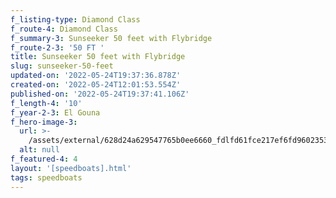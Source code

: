 ```yaml
---
f_listing-type: Diamond Class
f_route-4: Diamond Class
f_summary-3: Sunseeker 50 feet with Flybridge
f_route-2-3: '50 FT '
title: Sunseeker 50 feet with Flybridge
slug: sunseeker-50-feet
updated-on: '2022-05-24T19:37:36.878Z'
created-on: '2022-05-24T12:01:53.554Z'
published-on: '2022-05-24T19:37:41.106Z'
f_length-4: '10'
f_year-2-3: El Gouna
f_hero-image-3:
  url: >-
    /assets/external/628d24a629547765b0ee6660_fdlfd61fce217ef6fd9602353fe37_1.jpg
  alt: null
f_featured-4: 4
layout: '[speedboats].html'
tags: speedboats
---
```



